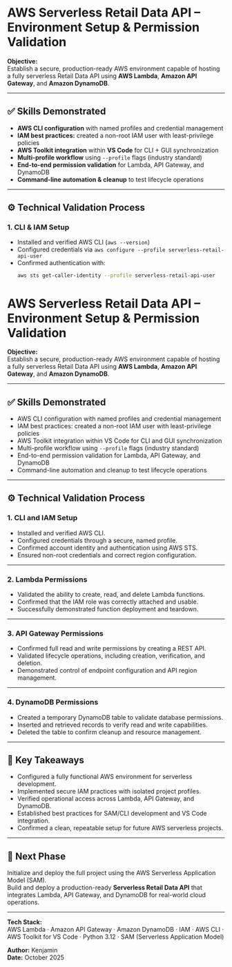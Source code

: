 # AWS Serverless Retail Data API – Environment Setup & Permission Validation

**Objective:**  
Establish a secure, production-ready AWS environment capable of hosting a fully serverless Retail Data API using **AWS Lambda**, **Amazon API Gateway**, and **Amazon DynamoDB**.

---

## ✅ Skills Demonstrated

- **AWS CLI configuration** with named profiles and credential management  
- **IAM best practices:** created a non-root IAM user with least-privilege policies  
- **AWS Toolkit integration** within **VS Code** for CLI + GUI synchronization  
- **Multi-profile workflow** using `--profile` flags (industry standard)  
- **End-to-end permission validation** for Lambda, API Gateway, and DynamoDB  
- **Command-line automation & cleanup** to test lifecycle operations

---

## ⚙️ Technical Validation Process

### 1. CLI & IAM Setup
- Installed and verified AWS CLI (`aws --version`)
- Configured credentials via `aws configure --profile serverless-retail-api-user`
- Confirmed authentication with:
  ```bash
  aws sts get-caller-identity --profile serverless-retail-api-user
  ```

# AWS Serverless Retail Data API – Environment Setup & Permission Validation

**Objective:**  
Establish a secure, production-ready AWS environment capable of hosting a fully serverless Retail Data API using **AWS Lambda**, **Amazon API Gateway**, and **Amazon DynamoDB**.

---

## ✅ Skills Demonstrated

- AWS CLI configuration with named profiles and credential management  
- IAM best practices: created a non-root IAM user with least-privilege policies  
- AWS Toolkit integration within VS Code for CLI and GUI synchronization  
- Multi-profile workflow using `--profile` flags (industry standard)  
- End-to-end permission validation for Lambda, API Gateway, and DynamoDB  
- Command-line automation and cleanup to test lifecycle operations

---

## ⚙️ Technical Validation Process

### 1. CLI and IAM Setup
- Installed and verified AWS CLI.  
- Configured credentials through a secure, named profile.  
- Confirmed account identity and authentication using AWS STS.  
- Ensured non-root credentials and correct region configuration.  

---

### 2. Lambda Permissions
- Validated the ability to create, read, and delete Lambda functions.  
- Confirmed that the IAM role was correctly attached and usable.  
- Successfully demonstrated function deployment and teardown.  

---

### 3. API Gateway Permissions
- Confirmed full read and write permissions by creating a REST API.  
- Validated lifecycle operations, including creation, verification, and deletion.  
- Demonstrated control of endpoint configuration and API region management.  

---

### 4. DynamoDB Permissions
- Created a temporary DynamoDB table to validate database permissions.  
- Inserted and retrieved records to verify read and write capabilities.  
- Deleted the table to confirm cleanup and resource management.  

---

## 🧠 Key Takeaways

- Configured a fully functional AWS environment for serverless development.  
- Implemented secure IAM practices with isolated project profiles.  
- Verified operational access across Lambda, API Gateway, and DynamoDB.  
- Established best practices for SAM/CLI development and VS Code integration.  
- Confirmed a clean, repeatable setup for future AWS serverless projects.  

---

## 🚀 Next Phase

Initialize and deploy the full project using the AWS Serverless Application Model (SAM).  
Build and deploy a production-ready **Serverless Retail Data API** that integrates Lambda, API Gateway, and DynamoDB for real-world cloud operations.

---

**Tech Stack:**  
AWS Lambda · Amazon API Gateway · Amazon DynamoDB · IAM · AWS CLI · AWS Toolkit for VS Code · Python 3.12 · SAM (Serverless Application Model)

**Author:** Kenjamin  
**Date:** October 2025
